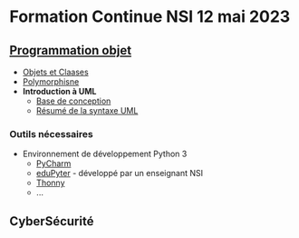 # Formation Continue NSI 12 mai 2023
## [Programmation objet](https://github.com/FC-NSI/Formation2023/blob/main/POO/PlanPOO.pdf)
* [Objets et Claases](https://github.com/FC-NSI/Formation2023/blob/main/POO/1_POO.pdf)
* [Polymorphisne](https://github.com/FC-NSI/Formation2023/blob/main/POO/2_POOPolymorphisme.pdf)
* **Introduction à UML**
  * [Base de conception](https://github.com/FC-NSI/Formation2023/blob/main/POO/3_UML_base.pdf)
  * [Résumé de la syntaxe UML](https://github.com/FC-NSI/Formation2023/blob/main/POO/ResumeSyntaxeUML.pdf)

### Outils nécessaires
* Environnement de développement Python 3
  * [PyCharm](https://www.jetbrains.com/pycharm)
  * [eduPyter](https://www.edupyter.net) - développé par un enseignant NSI
  * [Thonny](https://thonny.org)
  * ...

## CyberSécurité

